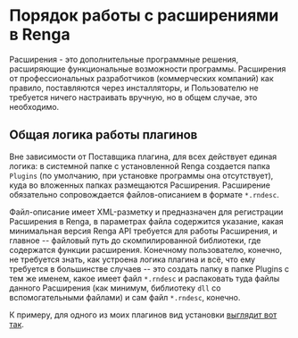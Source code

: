 # Порядок работы с расширениями в Renga
Расширения - это дополнительные программные решения, расширяющие функциональные возможности программы. Расширения от профессиональных разработчиков (коммерческих компаний) как правило, поставляются через инсталляторы, и Пользователю не требуется ничего настраивать вручную, но в общем случае, это необходимо. 

## Общая логика работы плагинов
Вне зависимости от Поставщика плагина, для всех действует единая логика: в системной папке с установленной Renga создается папка ```Plugins``` (по умолчанию, при установке программы она отсутствует), куда во вложенных папках размещаются Расширения. Расширение обязательно сопровождается файлов-описанием в формате ```*.rndesc```.

Файл-описание имеет XML-разметку и предназначен для регистрации Расширения в Renga, в параметрах файла содержится указание, какая минимальная версия Renga API требуется для работы Расширения, и главное -- файловый путь до скомпилированной библиотеки, где содержатся функции расширения. Конечному пользователю, конечно, не требуется знать, как устроена логика плагина и всё, что ему требуется в большинстве случаев -- это создать папку в папке Plugins с тем же именем, какое имеет файл ```*.rndesc``` и распаковать туда файлы данного Расширения (как минимум, библиотеку ```dll``` со вспомогательными файлами) и сам файл ```*.rndesc```, конечно.

К примеру, для одного из моих плагинов вид установки [выглядит вот так](https://github.com/GeorgGrebenyuk/renga_view_points/wiki/1.-Установка).

